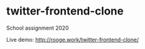 # twitter-frontend-clone
School assignment 2020

Live demo: http://rooge.work/twitter-frontend-clone/

